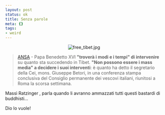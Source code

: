 ```yaml
--- 
layout: post
status: ok
title: Senza parole
meta: {}
tags: 
- weird
---
```

<center>
<img src='http://fast.mgpf.it//free_tibet.jpg' alt='free_tibet.jpg' />
</center>  
  
> [ANSA](http://www.ansa.it/opencms/export/site/notizie/rubriche/daassociare/visualizza_new.html_41097407.html) - Papa Benedetto XVI **"troverà i modi e i tempi" di intervenire** su quanto sta succedendo in Tibet. **"Non possono essere i mass media" a decidere i suoi interventi**: è quanto ha detto il segretario della Cei, mons. Giuseppe Betori, in una conferenza stampa conclusiva del Consiglio permanente dei vescovi italiani, riunitosi a Roma la scorsa settimana.  
  
Massì Ratzinger , parla quando li avranno ammazzati tutti questi bastardi di buddhisti...  
  
Dio lo vuole!  
  
 
